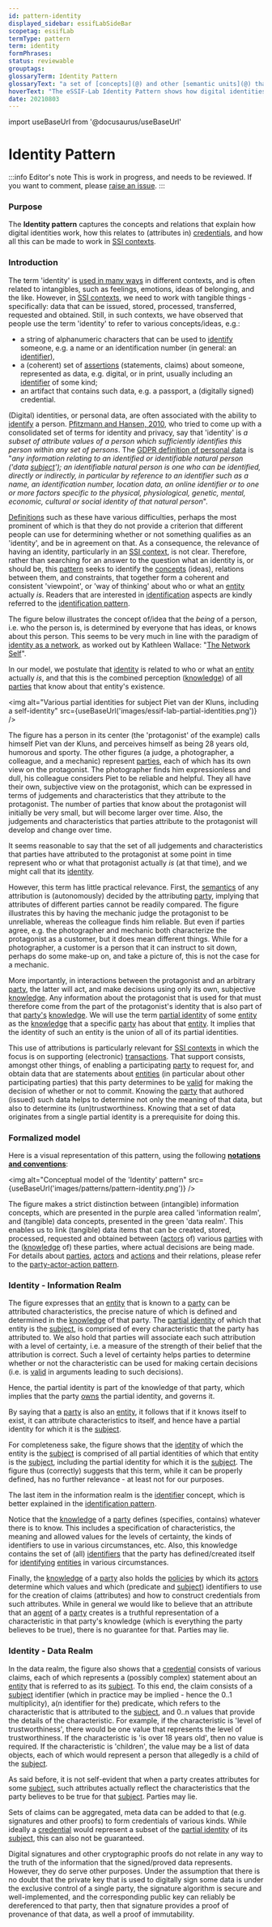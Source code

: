 ```yaml
---
id: pattern-identity
displayed_sidebar: essifLabSideBar
scopetag: essifLab
termType: pattern
term: identity
formPhrases:
status: reviewable
grouptags:
glossaryTerm: Identity Pattern
glossaryText: "a set of [concepts](@) and other [semantic units](@) that can be used to explain how [digital identities](identity@) work, how this relates to (attributes in) [credentials](@), and how all this can be made to work in [SSI](@) contexts."
hoverText: "The eSSIF-Lab Identity Pattern shows how digital identities work, how this relates to (attributes in) credentials, and how all this can be made to work in SSI contexts."
date: 20210803
---
```


import useBaseUrl from '@docusaurus/useBaseUrl'

# Identity Pattern

:::info Editor's note
This is work in progress, and needs to be reviewed.  If you want to comment, please [raise an issue](https://github.com/essif-lab/framework/issues/new).
:::

### Purpose

The **Identity pattern** captures the concepts and relations that explain how digital identities work, how this relates to (attributes in) [credentials](@), and how all this can be made to work in [SSI contexts](self-sovereign-identity@).

### Introduction

The term 'identity' is [used in many ways](https://en.wikipedia.org/wiki/Identity) in different contexts, and is often related to intangibles, such as feelings, emotions, ideas of belonging, and the like. However, in [SSI contexts](self-sovereign-identity@), we need to work with tangible things - specifically: data that can be issued, stored, processed, transferred, requested and obtained. Still, in such contexts, we have observed that people use the term 'identity' to refer to various concepts/ideas, e.g.:
- a string of alphanumeric characters that can be used to [identify](identifier@) someone, e.g. a name or an identification number (in general: an [identifier](@)),
- a (coherent) set of [assertions](@) (statements, claims) about someone, represented as data, e.g. digital, or in print, usually including an [identifier](@) of some kind;
- an artifact that contains such data, e.g. a passport, a (digitally signed) credential.

(Digital) identities, or personal data, are often associated with the ability to [identify](@) a person. [Pfitzmann and Hansen, 2010](https://dud.inf.tu-dresden.de/literatur/Anon_Terminology_v0.34.pdf), who tried to come up with a consolidated set of terms for identity and privacy, say that 'identity' is _a subset of attribute values of a person which sufficiently identifies this person within any set of persons_. The [GDPR definition of personal data](https://eur-lex.europa.eu/legal-content/EN/TXT/HTML/?uri=CELEX:32016R0679&from=EN#d1e1489-1-1) is "_any information relating to an identified or identifiable natural person ('data [subject](@)'); an identifiable natural person is one who can be identified, directly or indirectly, in particular by reference to an identifier such as a name, an identification number, location data, an online identifier or to one or more factors specific to the physical, physiological, genetic, mental, economic, cultural or social identity of that natural person_".

[Definitions](@) such as these have various difficulties, perhaps the most prominent of which is that they do not provide a criterion that different people can use for determining whether or not something qualifies as an 'identity', and be in agreement on that. As a consequence, the relevance of having an identity, particularly in an [SSI context](self-sovereign-identity@), is not clear. Therefore, rather than searching for an answer to the question what an identity is, or should be, this [pattern](@) seeks to identify the [concepts](@) (ideas), relations between them, and constraints, that together form a coherent and consistent 'viewpoint', or 'way of thinking' about who or what an [entity](@) actually _is_. Readers that are interested in [identification](identify@) aspects are kindly referred to the [identification pattern](pattern:identification@).

The figure below illustrates the concept of/idea that the _being_ of a person, i.e. who the person is, is determined by everyone that has ideas, or knows about this person. This seems to be very much in line with the paradigm of [identity as a network](https://aeon.co/essays/the-self-is-not-singular-but-a-fluid-network-of-identities), as worked out by Kathleen Wallace: "[The Network Self](https://www.routledge.com/The-Network-Self-Relation-Process-and-Personal-Identity-1st-Edition/Wallace/p/book/9780367077488)".

In our model, we postulate that [identity](@) is related to who or what an [entity](@) actually _is_, and that this is the combined perception ([knowledge](@)) of all [parties](@) that know about that entity's existence.

<img
  alt="Various partial identities for subject Piet van der Kluns, including a self-identity"
  src={useBaseUrl('images/essif-lab-partial-identities.png')}
/>

The figure has a person in its center (the 'protagonist' of the example) calls himself Piet van der Kluns, and perceives himself as being 28 years old, humorous and sporty. The other figures (a judge, a photographer, a colleague, and a mechanic) represent [parties](@), each of which has its own view on the protagonist. The photographer finds him expressionless and dull, his colleague considers Piet to be reliable and helpful. They all have their own, subjective view on the protagonist, which can be expressed in terms of judgements and characteristics that they attribute to the protagonist. The number of parties that know about the protagonist will initially be very small, but will become larger over time. Also, the judgements and characteristics that parties attribute to the protagonist will develop and change over time.

It seems reasonable to say that the set of all judgements and characteristics that parties have attributed to the protagonist at some point in time represent who or what that protagonist actually _is_ (at that time), and we might call that its [identity](@).

However, this term has little practical relevance. First, the [semantics](@) of any attribution is (autonomously) decided by the attributing [party](@), implying that attributes of different parties cannot be readily compared. The figure illustrates this by having the mechanic judge the protagonist to be unreliable, whereas the colleague finds him reliable. But even if parties agree, e.g. the photographer and mechanic both characterize the protagonist as a customer, but it does mean different things. While for a photographer, a customer is a person that it can instruct to sit down, perhaps do some make-up on, and take a picture of, this is not the case for a mechanic.

More importantly, in interactions between the protagonist and an arbitrary [party](@), the latter will act, and make decisions using only its own, subjective [knowledge](@). Any information about the protagonist that is used for that must therefore come from the part of the protagonist's identity that is also part of that [party's](@) [knowledge](@). We will use the term [partial identity](@) of some [entity](@) as the [knowledge](@) that a specific [party](@) has about that [entity](@). It implies that the identity of such an entity is the union of all of its partial identities.

This use of attributions is particularly relevant for [SSI contexts](self-sovereign-identity@) in which the focus is on supporting (electronic) [transactions](@). That support consists, amongst other things, of enabling a participating [party](@) to request for, and obtain data that are statements about [entities](@) (in particular about other participating parties) that this party determines to be [valid](validate@) for making the decision of whether or not to commit. Knowing the [party](@) that authored (issued) such data helps to determine not only the meaning of that data, but also to determine its (un)trustworthiness. Knowing that a set of data originates from a single partial identity is a prerequisite for doing this.

### Formalized model

Here is a visual representation of this pattern, using the following **[notations and conventions](../notations-and-conventions#pattern-diagram-notations)**:

<img
  alt="Conceptual model of the 'Identity' pattern"
  src={useBaseUrl('images/patterns/pattern-identity.png')}
/>

The figure makes a strict distinction between (intangible) information concepts, which are presented in the purple area called 'information realm', and (tangible) data concepts, presented in the green 'data realm'. This enables us to link (tangible) data items that can be created, stored, processed, requested and obtained between ([actors](@) of) various [parties](@) with the ([knowledge](@) of) these parties, where actual decisions are being made. For details about [parties](@), [actors](@) and [actions](@) and their relations, please refer to the [party-actor-action pattern](party-actor-action@).

### Identity - Information Realm

The figure expresses that an [entity](@) that is known to a [party](@) can be attributed characteristics, the precise nature of which is defined and determined in the [knowledge](@) of that party. The [partial identity](@) of which that entity is the [subject](@), is comprised of every characteristic that the party has attributed to. We also hold that parties will associate each such attribution with a level of certainty, i.e. a measure of the strength of their belief that the attribution is correct. Such a level of certainty helps parties to determine whether or not the characteristic can be used for making certain decisions (i.e. is [valid](validate@) in arguments leading to such decisions).

Hence, the partial identity is part of the knowledge of that party, which implies that the party [owns](@) the partial identity, and governs it.

By saying that a [party](@) is also an [entity](@), it follows that if it knows itself to exist, it can attribute characteristics to itself, and hence have a partial identity for which it is the [subject](@).

For completeness sake, the figure shows that the [identity](@) of which the entity is the [subject](@) is comprised of all partial identities of which that entity is the [subject](@), including the partial identity for which it is the [subject](@). The figure thus (correctly) suggests that this term, while it can be properly defined, has no further relevance - at least not for our purposes.

The last item in the information realm is the [identifier](@) concept, which is better explained in the [identification pattern](pattern:identification@).

Notice that the [knowledge](@) of a [party](@) defines (specifies, contains) whatever there is to know. This includes a specification of characteristics, the meaning and allowed values for the levels of certainty, the kinds of identifiers to use in various circumstances, etc. Also, this knowledge contains the set of (all) [identifiers](@) that the party has defined/created itself for [identifying](identifier@) [entities](@) in various circumstances.

Finally, the [knowledge](@) of a [party](@) also holds the [policies](@) by which its [actors](@) determine which values and which (predicate and [subject](@)) identifiers to use for the creation of claims (attributes) and how to construct credentials from such attributes. While in general we would like to believe that an attribute that an [agent](@) of a [party](@) creates is a truthful representation of a characteristic in that party's knowledge (which is everything the party believes to be true), there is no guarantee for that. Parties may lie.

### Identity - Data Realm

In the data realm, the figure also shows that a [credential](@) consists of various claims, each of which represents a (possibly complex) statement about an [entity](@) that is referred to as its [subject](@). To this end, the claim consists of a [subject](@) identifier (which in practice may be implied - hence the 0..1 multiplicity), a(n identifier for the) predicate, which refers to the characteristic that is attributed to the [subject](@), and 0..n values that provide the details of the characteristic. For example, if the characteristic is 'level of trustworthiness', there would be one value that represents the level of trustworthiness. If the characteristic is 'is over 18 years old', then no value is required. If the characteristic is 'children', the value may be a list of data objects, each of which would represent a person that allegedly is a child of the [subject](@).

As said before, it is not self-evident that when a party creates attributes for some [subject](@), such attributes actually reflect the characteristics that the party believes to be true for that [subject](@). Parties may lie.

Sets of claims can be aggregated, meta data can be added to that (e.g. signatures and other proofs) to form credentials of various kinds. While ideally a [credential](@) would represent a subset of the [partial identity](@) of its [subject](@), this can also not be guaranteed.

Digital signatures and other cryptographic proofs do not relate in any way to the truth of the information that the signed/proved data represents. However, they do serve other purposes. Under the assumption that there is no doubt that the private key that is used to digitally sign some data is under the exclusive control of a single party, the signature algorithm is secure and well-implemented, and the corresponding public key can reliably be dereferenced to that party, then that signature provides a proof of provenance of that data, as well a proof of immutability.
